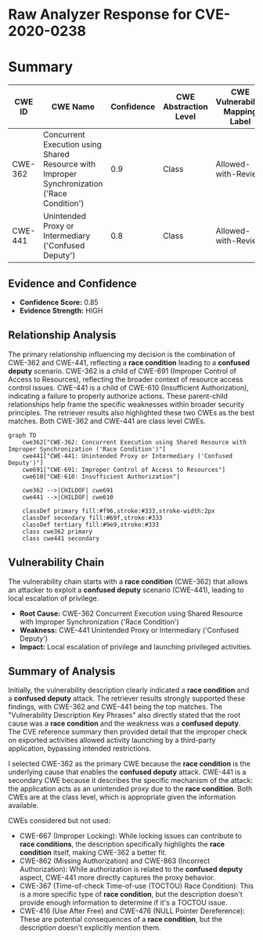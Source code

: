 # Raw Analyzer Response for CVE-2020-0238

# Summary
| CWE ID | CWE Name | Confidence | CWE Abstraction Level | CWE Vulnerability Mapping Label | CWE-Vulnerability Mapping Notes |
|---|---|---|---|---|---|
| CWE-362 | Concurrent Execution using Shared Resource with Improper Synchronization ('Race Condition') | 0.9 | Class | Allowed-with-Review | Primary CWE |
| CWE-441 | Unintended Proxy or Intermediary ('Confused Deputy') | 0.8 | Class | Allowed-with-Review | Secondary CWE |

## Evidence and Confidence

*   **Confidence Score:** 0.85
*   **Evidence Strength:** HIGH

## Relationship Analysis
The primary relationship influencing my decision is the combination of CWE-362 and CWE-441, reflecting a **race condition** leading to a **confused deputy** scenario. CWE-362 is a child of CWE-691 (Improper Control of Access to Resources), reflecting the broader context of resource access control issues. CWE-441 is a child of CWE-610 (Insufficient Authorization), indicating a failure to properly authorize actions. These parent-child relationships help frame the specific weaknesses within broader security principles. The retriever results also highlighted these two CWEs as the best matches. Both CWE-362 and CWE-441 are class level CWEs.

```mermaid
graph TD
    cwe362["CWE-362: Concurrent Execution using Shared Resource with Improper Synchronization ('Race Condition')"]
    cwe441["CWE-441: Unintended Proxy or Intermediary ('Confused Deputy')"]
    cwe691["CWE-691: Improper Control of Access to Resources"]
    cwe610["CWE-610: Insufficient Authorization"]

    cwe362 -->|CHILDOF| cwe691
    cwe441 -->|CHILDOF| cwe610

    classDef primary fill:#f96,stroke:#333,stroke-width:2px
    classDef secondary fill:#69f,stroke:#333
    classDef tertiary fill:#9e9,stroke:#333
    class cwe362 primary
    class cwe441 secondary
```

## Vulnerability Chain
The vulnerability chain starts with a **race condition** (CWE-362) that allows an attacker to exploit a **confused deputy** scenario (CWE-441), leading to local escalation of privilege.
  - **Root Cause:** CWE-362 Concurrent Execution using Shared Resource with Improper Synchronization ('Race Condition')
  - **Weakness:** CWE-441 Unintended Proxy or Intermediary ('Confused Deputy')
  - **Impact:** Local escalation of privilege and launching privileged activities.

## Summary of Analysis
Initially, the vulnerability description clearly indicated a **race condition** and a **confused deputy** attack. The retriever results strongly supported these findings, with CWE-362 and CWE-441 being the top matches. The "Vulnerability Description Key Phrases" also directly stated that the root cause was a **race condition** and the weakness was a **confused deputy**. The CVE reference summary then provided detail that the improper check on exported activities allowed activity launching by a third-party application, bypassing intended restrictions.

I selected CWE-362 as the primary CWE because the **race condition** is the underlying cause that enables the **confused deputy** attack. CWE-441 is a secondary CWE because it describes the specific mechanism of the attack: the application acts as an unintended proxy due to the **race condition**. Both CWEs are at the class level, which is appropriate given the information available.

CWEs considered but not used:

*   CWE-667 (Improper Locking): While locking issues can contribute to **race conditions**, the description specifically highlights the **race condition** itself, making CWE-362 a better fit.
*   CWE-862 (Missing Authorization) and CWE-863 (Incorrect Authorization): While authorization is related to the **confused deputy** aspect, CWE-441 more directly captures the proxy behavior.
*   CWE-367 (Time-of-check Time-of-use (TOCTOU) Race Condition): This is a more specific type of **race condition**, but the description doesn't provide enough information to determine if it's a TOCTOU issue.
*   CWE-416 (Use After Free) and CWE-476 (NULL Pointer Dereference): These are potential consequences of a **race condition**, but the description doesn't explicitly mention them.